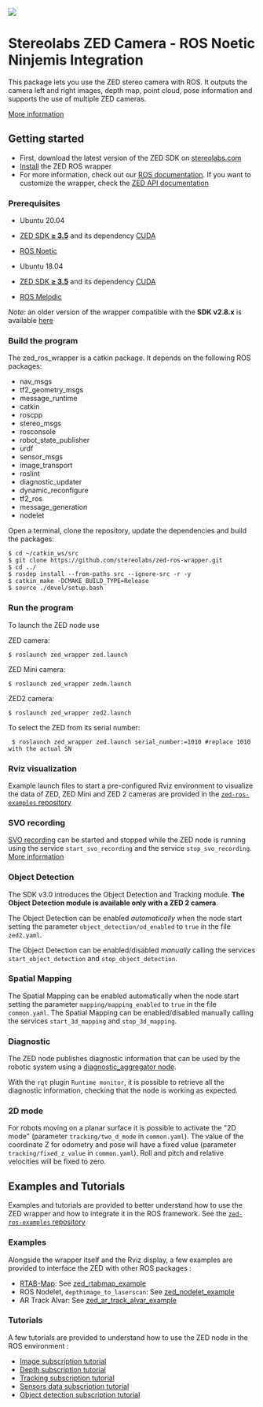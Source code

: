 ![](./images/Picto+STEREOLABS_Black.jpg)

# Stereolabs ZED Camera - ROS Noetic Ninjemis Integration

This package lets you use the ZED stereo camera with ROS. It outputs the camera left and right images, depth map, point cloud, pose information and supports the use of multiple ZED cameras.

[More information](https://www.stereolabs.com/documentation/guides/using-zed-with-ros/introduction.html)

## Getting started

- First, download the latest version of the ZED SDK on [stereolabs.com](https://www.stereolabs.com/developers/)
- [Install](#build-the-program) the ZED ROS wrapper
- For more information, check out our [ROS documentation](https://www.stereolabs.com/documentation/guides/using-zed-with-ros/introduction.html). If you want to customize the wrapper, check the [ZED API documentation](https://www.stereolabs.com/developers/documentation/API/)

### Prerequisites

- Ubuntu 20.04
- [ZED SDK **≥ 3.5**](https://www.stereolabs.com/developers/) and its dependency [CUDA](https://developer.nvidia.com/cuda-downloads)
- [ROS Noetic](http://wiki.ros.org/noetic/Installation/Ubuntu)

- Ubuntu 18.04
- [ZED SDK **≥ 3.5**](https://www.stereolabs.com/developers/) and its dependency [CUDA](https://developer.nvidia.com/cuda-downloads)
- [ROS Melodic](http://wiki.ros.org/melodic/Installation/Ubuntu)

*Note:* an older version of the wrapper compatible with the **SDK v2.8.x** is available [here](https://github.com/stereolabs/zed-ros-wrapper/releases/tag/v2.x)

### Build the program

The zed_ros_wrapper is a catkin package. It depends on the following ROS packages:

   - nav_msgs
   - tf2_geometry_msgs
   - message_runtime
   - catkin
   - roscpp
   - stereo_msgs
   - rosconsole
   - robot_state_publisher
   - urdf
   - sensor_msgs
   - image_transport
   - roslint
   - diagnostic_updater
   - dynamic_reconfigure
   - tf2_ros
   - message_generation
   - nodelet

Open a terminal, clone the repository, update the dependencies and build the packages:

    $ cd ~/catkin_ws/src
    $ git clone https://github.com/stereolabs/zed-ros-wrapper.git
    $ cd ../
    $ rosdep install --from-paths src --ignore-src -r -y
    $ catkin_make -DCMAKE_BUILD_TYPE=Release
    $ source ./devel/setup.bash

### Run the program

To launch the ZED node use

ZED camera:

    $ roslaunch zed_wrapper zed.launch
   
ZED Mini camera:

    $ roslaunch zed_wrapper zedm.launch
   
ZED2 camera:

    $ roslaunch zed_wrapper zed2.launch

 To select the ZED from its serial number:
 
     $ roslaunch zed_wrapper zed.launch serial_number:=1010 #replace 1010 with the actual SN

### Rviz visualization
Example launch files to start a pre-configured Rviz environment to visualize the data of ZED, ZED Mini and ZED 2 cameras are provided in the [`zed-ros-examples` repository](https://github.com/stereolabs/zed-ros-examples/tree/master/zed_display_rviz)
    
### SVO recording
[SVO recording](https://www.stereolabs.com/docs/video/#video-recording) can be started and stopped while the ZED node is running using the service `start_svo_recording` and the service `stop_svo_recording`.
[More information](https://www.stereolabs.com/docs/ros/zed_node/#services)

### Object Detection
The SDK v3.0 introduces the Object Detection and Tracking module. **The Object Detection module is available only with a ZED 2 camera**. 

The Object Detection can be enabled *automatically* when the node start setting the parameter `object_detection/od_enabled` to `true` in the file `zed2.yaml`.

The Object Detection can be enabled/disabled *manually* calling the services `start_object_detection` and `stop_object_detection`.

### Spatial Mapping
The Spatial Mapping can be enabled automatically when the node start setting the parameter `mapping/mapping_enabled` to `true` in the file `common.yaml`.
The Spatial Mapping can be enabled/disabled manually calling the services `start_3d_mapping` and `stop_3d_mapping`.

### Diagnostic
The ZED node publishes diagnostic information that can be used by the robotic system using a [diagnostic_aggregator node](http://wiki.ros.org/diagnostic_aggregator).

With the `rqt` plugin `Runtime monitor`, it is possible to retrieve all the diagnostic information, checking that the node 
is working as expected.

### 2D mode
For robots moving on a planar surface it is possible to activate the "2D mode" (parameter `tracking/two_d_mode` in `common.yaml`). 
The value of the coordinate Z for odometry and pose will have a fixed value (parameter `tracking/fixed_z_value` in `common.yaml`). 
Roll and pitch and relative velocities will be fixed to zero.

## Examples and Tutorials
Examples and tutorials are provided to better understand how to use the ZED wrapper and how to integrate it in the ROS framework.
See the [`zed-ros-examples` repository](https://github.com/stereolabs/zed-ros-examples)

### Examples
Alongside the wrapper itself and the Rviz display, a few examples are provided to interface the ZED with other ROS packages :

- [RTAB-Map](http://introlab.github.io/rtabmap/): See [zed_rtabmap_example](https://github.com/stereolabs/zed-ros-examples/tree/master/examples/zed_rtabmap_example/README.md)
- ROS Nodelet, `depthimage_to_laserscan`: See [zed_nodelet_example](https://github.com/stereolabs/zed-ros-examples/tree/master/examples/zed_nodelet_example/README.md)
- AR Track Alvar: See [zed_ar_track_alvar_example](https://github.com/stereolabs/zed-ros-examples/tree/master/examples/zed_ar_track_alvar_example/README.md)

### Tutorials

A few tutorials are provided to understand how to use the ZED node in the ROS environment :

 - [Image subscription tutorial](https://github.com/stereolabs/zed-ros-examples/tree/master/tutorials/zed_video_sub_tutorial/README.md)
 - [Depth subscription tutorial](https://github.com/stereolabs/zed-ros-examples/tree/master/tutorials/zed_depth_sub_tutorial/README.md)
 - [Tracking subscription tutorial](https://github.com/stereolabs/zed-ros-examples/tree/master/tutorials/zed_tracking_sub_tutorial/README.md) 
 - [Sensors data subscription tutorial](https://github.com/stereolabs/zed-ros-examples/blob/master/tutorials/zed_sensors_sub_tutorial/README.md) 
 - [Object detection subscription tutorial](https://github.com/stereolabs/zed-ros-examples/blob/master/tutorials/zed_obj_det_sub_tutorial/README.md) 


